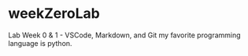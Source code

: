 # weekZeroLab
Lab Week 0 &amp; 1 - VSCode, Markdown, and Git
my favorite programming language is python.